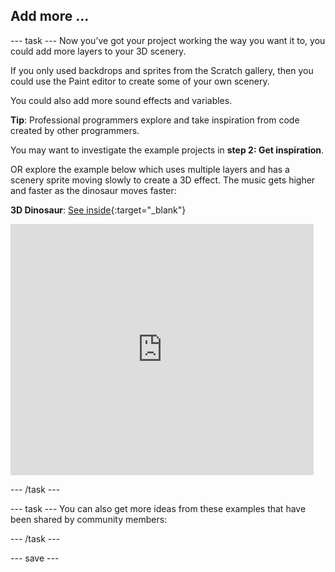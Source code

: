 ## Add more ...

--- task ---
Now you’ve got your project working the way you want it to, you could add more layers to your 3D scenery.

If you only used backdrops and sprites from the Scratch gallery, then you could use the Paint editor to create some of your own scenery. 

You could also add more sound effects and variables.

**Tip**: Professional programmers explore and take inspiration from code created by other programmers.

You may want to investigate the example projects in **step 2: Get inspiration**.

OR explore the example below which uses multiple layers and has a scenery sprite moving slowly to create a 3D effect. The music gets higher and faster as the dinosaur moves faster:

**3D Dinosaur**: [See inside](https://scratch.mit.edu/projects/445737025/editor){:target="_blank"}

<div class="scratch-preview">
  <iframe allowtransparency="true" width="485" height="402" src="https://scratch.mit.edu/projects/embed/445737025/?autostart=false" frameborder="0"></iframe>
</div>

--- /task ---

--- task ---
You can also get more ideas from these examples that have been shared by community members:

--- /task ---

--- save ---

